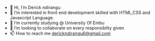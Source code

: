 - 👋 Hi, I’m Derick ndirangu
- 👀 I’m interested in front end development skilled with HTML,CSS and Javascript Language.
- 🌱 I’m currently studying @ University Of Embu
- 💞️ I’m looking to collaborate on every responsibilty given
- 📫 How to reach me derickndirangu6@gmail.com

<!---
lovedslave/lovedslave is a ✨ special ✨ repository because its `README.md` (this file) appears on your GitHub profile.
You can click the Preview link to take a look at your changes.
--->
